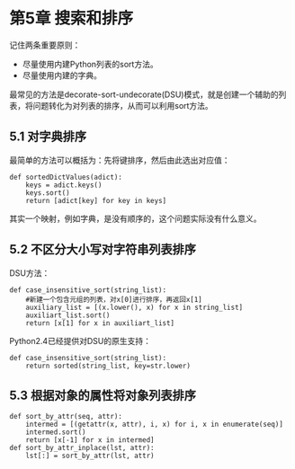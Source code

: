 第5章 搜索和排序
================
记住两条重要原则：

* 尽量使用内建Python列表的sort方法。
* 尽量使用内建的字典。

最常见的方法是decorate-sort-undecorate(DSU)模式，就是创建一个辅助的列表，将问题转化为对列表的排序，从而可以利用sort方法。

5.1 对字典排序
--------------
最简单的方法可以概括为：先将键排序，然后由此选出对应值：

    def sortedDictValues(adict):
        keys = adict.keys()
        keys.sort()
        return [adict[key] for key in keys]

其实一个映射，例如字典，是没有顺序的，这个问题实际没有什么意义。

5.2 不区分大小写对字符串列表排序
--------------------------------
DSU方法：

    def case_insensitive_sort(string_list):
        #新建一个包含元组的列表，对x[0]进行排序，再返回x[1]
        auxiliary_list = [(x.lower(), x) for x in string_list]
        auxiliart_list.sort()
        return [x[1] for x in auxiliart_list]

Python2.4已经提供对DSU的原生支持：

    def case_insensitive_sort(string_list):
        return sorted(string_list, key=str.lower)

5.3 根据对象的属性将对象列表排序
--------------------------------

    def sort_by_attr(seq, attr):
        intermed = [(getattr(x, attr), i, x) for i, x in enumerate(seq)]
        intermed.sort()
        return [x[-1] for x in intermed]
    def sort_by_attr_inplace(lst, attr):
        lst[:] = sort_by_attr(lst, attr)


